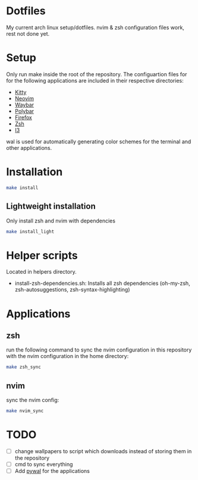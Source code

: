 # Dotfiles


My current arch linux setup/dotfiles.
nvim & zsh configuration files work, rest not done yet.

# Setup

Only run make inside the root of the repository.
The configuartion files for for the following applications are included in their respective directories:

- [Kitty](./kitty/README.md)
- [Neovim](./nvim/README.md)
- [Waybar](./waybar/README.md)
- [Polybar](./polybar/README.md)
- [Firefox](./firefox/README.md)
- [Zsh](./zsh/README.md)
- [I3](./i3/README.md)


wal is used for automatically generating color schemes for the terminal and other applications. 

# Installation

```bash
make install 

```

## Lightweight installation

Only install zsh and nvim with dependencies



```bash
make install_light
```


# Helper scripts

Located in helpers directory.

-   install-zsh-dependencies.sh: Installs all zsh dependencies (oh-my-zsh, zsh-autosuggestions, zsh-syntax-highlighting)


# Applications

## zsh

run the following command to sync the nvim configuration in this repository with the nvim configuration in the home directory:

```bash
make zsh_sync
```

## nvim

sync the nvim config:
```bash
make nvim_sync
```

# TODO

- [ ] change wallpapers to script which downloads instead of storing them in the repository
-   [ ] cmd to sync everything
-   [ ] Add [pywal](https://github.com/dylanaraps/pywal?tab=readme-ov-file) for the applications
